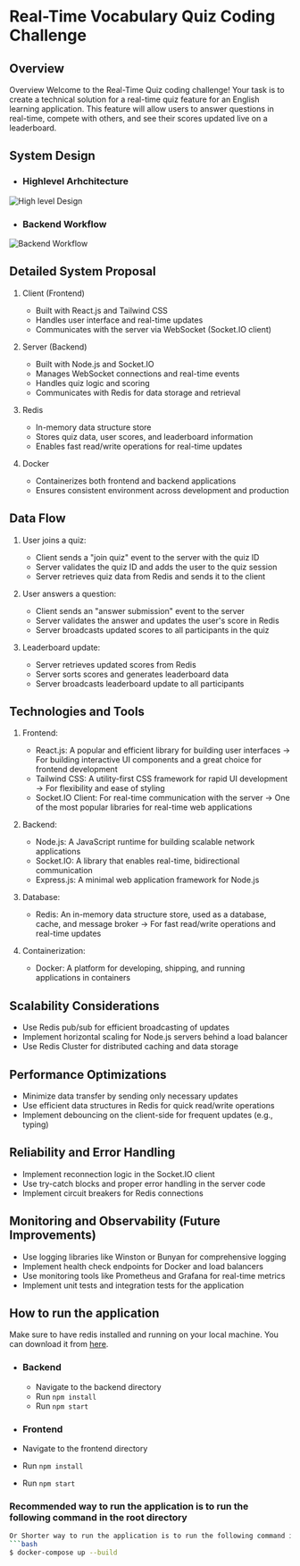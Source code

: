 # Real-Time Vocabulary Quiz Coding Challenge

## Overview
Overview
Welcome to the Real-Time Quiz coding challenge! Your task is to create a technical solution for a real-time quiz feature for an English learning application. This feature will allow users to answer questions in real-time, compete with others, and see their scores updated live on a leaderboard.

## System Design

- ### Highlevel Arhchitecture

![High level Design](images/HighLevel_Architecture.png)

- ### Backend Workflow

![Backend Workflow](images/BackendWorkflow.png)

## Detailed System Proposal

1. Client (Frontend)
    - Built with React.js and Tailwind CSS
    - Handles user interface and real-time updates
    - Communicates with the server via WebSocket (Socket.IO client)

2. Server (Backend)
    - Built with Node.js and Socket.IO
    - Manages WebSocket connections and real-time events
    - Handles quiz logic and scoring
    - Communicates with Redis for data storage and retrieval

3. Redis
    - In-memory data structure store
    - Stores quiz data, user scores, and leaderboard information
    - Enables fast read/write operations for real-time updates

4. Docker
    - Containerizes both frontend and backend applications
    - Ensures consistent environment across development and production

## Data Flow

1. User joins a quiz:
    - Client sends a "join quiz" event to the server with the quiz ID
    - Server validates the quiz ID and adds the user to the quiz session
    - Server retrieves quiz data from Redis and sends it to the client

2. User answers a question:
    - Client sends an "answer submission" event to the server
    - Server validates the answer and updates the user's score in Redis
    - Server broadcasts updated scores to all participants in the quiz

3. Leaderboard update:
    - Server retrieves updated scores from Redis
    - Server sorts scores and generates leaderboard data
    - Server broadcasts leaderboard update to all participants

## Technologies and Tools

1. Frontend:
    - React.js: A popular and efficient library for building user interfaces -> For building interactive UI components and a great choice for frontend development
    - Tailwind CSS: A utility-first CSS framework for rapid UI development -> For flexibility and ease of styling
    - Socket.IO Client: For real-time communication with the server -> One of the most popular libraries for real-time web applications

2. Backend:
    - Node.js: A JavaScript runtime for building scalable network applications
    - Socket.IO: A library that enables real-time, bidirectional communication
    - Express.js: A minimal web application framework for Node.js

3. Database:
    - Redis: An in-memory data structure store, used as a database, cache, and message broker -> For fast read/write operations and real-time updates

4. Containerization:
    - Docker: A platform for developing, shipping, and running applications in containers

## Scalability Considerations

- Use Redis pub/sub for efficient broadcasting of updates
- Implement horizontal scaling for Node.js servers behind a load balancer
- Use Redis Cluster for distributed caching and data storage

## Performance Optimizations

- Minimize data transfer by sending only necessary updates
- Use efficient data structures in Redis for quick read/write operations
- Implement debouncing on the client-side for frequent updates (e.g., typing)

## Reliability and Error Handling

- Implement reconnection logic in the Socket.IO client
- Use try-catch blocks and proper error handling in the server code
- Implement circuit breakers for Redis connections

## Monitoring and Observability (Future Improvements)

- Use logging libraries like Winston or Bunyan for comprehensive logging
- Implement health check endpoints for Docker and load balancers
- Use monitoring tools like Prometheus and Grafana for real-time metrics
- Implement unit tests and integration tests for the application

## How to run the application

Make sure to have redis installed and running on your local machine. You can download it from [here](https://redis.io/download).

- ### Backend
  - Navigate to the backend directory
  - Run `npm install`
  - Run `npm start`

- ### Frontend
- Navigate to the frontend directory
 - Run `npm install`
 - Run `npm start`

### Recommended way to run the application is to run the following command in the root directory

```bash
Or Shorter way to run the application is to run the following command in the root directory
```bash
$ docker-compose up --build
```

